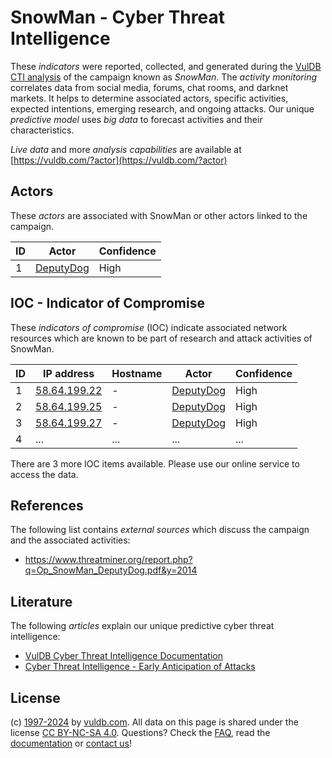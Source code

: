 # SnowMan - Cyber Threat Intelligence

These _indicators_ were reported, collected, and generated during the [VulDB CTI analysis](https://vuldb.com/?kb.cti) of the campaign known as _SnowMan_. The _activity monitoring_ correlates data from social media, forums, chat rooms, and darknet markets. It helps to determine associated actors, specific activities, expected intentions, emerging research, and ongoing attacks. Our unique _predictive model_ uses _big data_ to forecast activities and their characteristics.

_Live data_ and more _analysis capabilities_ are available at [https://vuldb.com/?actor](https://vuldb.com/?actor)

## Actors

These _actors_ are associated with SnowMan or other actors linked to the campaign.

ID | Actor | Confidence
-- | ----- | ----------
1 | [DeputyDog](https://vuldb.com/?actor.deputydog) | High

## IOC - Indicator of Compromise

These _indicators of compromise_ (IOC) indicate associated network resources which are known to be part of research and attack activities of SnowMan.

ID | IP address | Hostname | Actor | Confidence
-- | ---------- | -------- | ----- | ----------
1 | [58.64.199.22](https://vuldb.com/?ip.58.64.199.22) | - | [DeputyDog](https://vuldb.com/?actor.deputydog) | High
2 | [58.64.199.25](https://vuldb.com/?ip.58.64.199.25) | - | [DeputyDog](https://vuldb.com/?actor.deputydog) | High
3 | [58.64.199.27](https://vuldb.com/?ip.58.64.199.27) | - | [DeputyDog](https://vuldb.com/?actor.deputydog) | High
4 | ... | ... | ... | ...

There are 3 more IOC items available. Please use our online service to access the data.

## References

The following list contains _external sources_ which discuss the campaign and the associated activities:

* https://www.threatminer.org/report.php?q=Op_SnowMan_DeputyDog.pdf&y=2014

## Literature

The following _articles_ explain our unique predictive cyber threat intelligence:

* [VulDB Cyber Threat Intelligence Documentation](https://vuldb.com/?kb.cti)
* [Cyber Threat Intelligence - Early Anticipation of Attacks](https://www.scip.ch/en/?labs.20201022)

## License

(c) [1997-2024](https://vuldb.com/?kb.changelog) by [vuldb.com](https://vuldb.com/?kb.about). All data on this page is shared under the license [CC BY-NC-SA 4.0](https://creativecommons.org/licenses/by-nc-sa/4.0/). Questions? Check the [FAQ](https://vuldb.com/?kb.faq), read the [documentation](https://vuldb.com/?kb) or [contact us](https://vuldb.com/?contact)!
